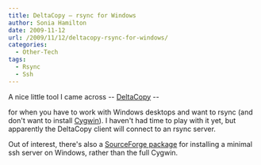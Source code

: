 ```yaml
---
title: DeltaCopy – rsync for Windows
author: Sonia Hamilton
date: 2009-11-12
url: /2009/11/12/deltacopy-rsync-for-windows/
categories:
  - Other-Tech
tags:
  - Rsync
  - Ssh
---
```

A nice little tool I came across -- [DeltaCopy][1] --

<!--more-->

for when you have to work with Windows desktops and want to rsync (and don't want to install [Cygwin][2]). I haven't had time to play with it yet, but apparently the DeltaCopy client will connect to an rsync server.

Out of interest, there's also a [SourceForge package][3] for installing a minimal ssh server on Windows, rather than the full Cygwin.

 [1]: http://www.aboutmyip.com/AboutMyXApp/DeltaCopy.jsp
 [2]: http://www.cygwin.com/
 [3]: http://sshwindows.sourceforge.net/
